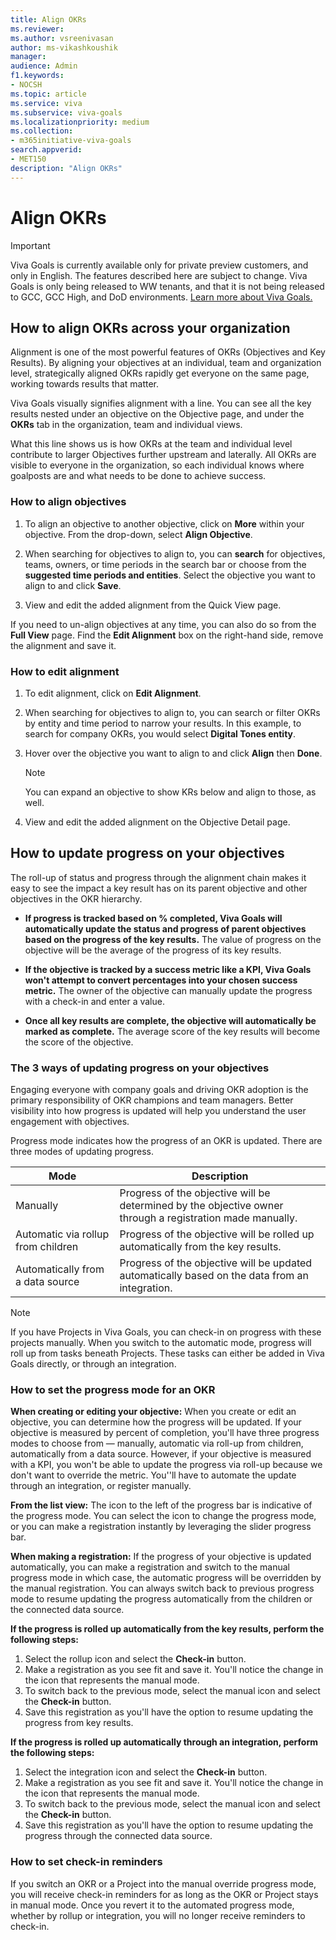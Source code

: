 ```yaml
---
title: Align OKRs
ms.reviewer: 
ms.author: vsreenivasan
author: ms-vikashkoushik
manager: 
audience: Admin
f1.keywords:
- NOCSH
ms.topic: article
ms.service: viva
ms.subservice: viva-goals
ms.localizationpriority: medium
ms.collection:  
- m365initiative-viva-goals  
search.appverid:
- MET150
description: "Align OKRs"
---
```


# Align OKRs

> [!IMPORTANT]
> Viva Goals is currently available only for private preview customers, and only in English. The features described here are subject to change. Viva Goals is only being released to WW tenants, and that it is not being released to GCC, GCC High, and DoD environments. [Learn more about Viva Goals.](https://go.microsoft.com/fwlink/?linkid=2189933)

## How to align OKRs across your organization

Alignment is one of the most powerful features of OKRs (Objectives and Key Results). By aligning your objectives at an individual, team and organization level, strategically aligned OKRs rapidly get everyone on the same page, working towards results that matter.

Viva Goals visually signifies alignment with a line. You can see all the key results nested under an objective on the Objective page, and under the **OKRs** tab in the organization, team and individual views.

What this line shows us is how OKRs at the team and individual level contribute to larger Objectives further upstream and laterally. All OKRs are visible to everyone in the organization, so each individual knows where goalposts are and what needs to be done to achieve success. 

### How to align objectives 

1. To align an objective to another objective, click on **More** within your objective. From the drop-down, select **Align Objective**.

1. When searching for objectives to align to, you can **search** for objectives, teams, owners, or time periods in the search bar or choose from the **suggested time periods and entities**. Select the objective you want to align to and click **Save**.
1. View and edit the added alignment from the Quick View page.

If you need to un-align objectives at any time, you can also do so from the **Full View** page. Find the **Edit Alignment** box on the right-hand side, remove the alignment and save it.

### How to edit alignment

1. To edit alignment, click on **Edit Alignment**.

2. When searching for objectives to align to, you can search or filter OKRs by entity and time period to narrow your results. In this example, to search for company OKRs, you would select **Digital Tones entity**.

3. Hover over the objective you want to align to and click **Align** then **Done**.

   > [!NOTE]
   > You can expand an objective to show KRs below and align to those, as well.

4. View and edit the added alignment on the Objective Detail page.

## How to update progress on your objectives  

The roll-up of status and progress through the alignment chain makes it easy to see the impact a key result has on its parent objective and other objectives in the OKR hierarchy. 

- **If progress is tracked based on % completed, Viva Goals will automatically update the status and progress of parent objectives based on the progress of the key results.** The value of progress on the objective will be the average of the progress of its key results.

- **If the objective is tracked by a success metric like a KPI, Viva Goals won't attempt to convert percentages into your chosen success metric.** The owner of the objective can manually update the progress with a check-in and enter a value.

- **Once all key results are complete, the objective will automatically be marked as complete.** The average score of the key results will become the score of the objective.

### The 3 ways of updating progress on your objectives 

Engaging everyone with company goals and driving OKR adoption is the primary responsibility of OKR champions and team managers. Better visibility into how progress is updated will help you understand the user engagement with objectives. 

Progress mode indicates how the progress of an OKR is updated. There are three modes of updating progress.

|Mode  |Description  |
|---------|---------|
|Manually     |  Progress of the objective will be determined by the objective owner through a registration made manually.        |
|Automatic via rollup from children     |     Progress of the objective will be rolled up automatically from the key results.     |
|Automatically from a data source     |     Progress of the objective will be updated automatically based on the data from an integration.     |

> [!NOTE]
> If you have Projects in Viva Goals, you can check-in on progress with these projects manually. When you switch to the automatic mode, progress will roll up from tasks beneath Projects. These tasks can either be added in Viva Goals directly, or through an integration. 

### How to set the progress mode for an OKR

**When creating or editing your objective:** When you create or edit an objective, you can determine how the progress will be updated. If your objective is measured by percent of completion, you'll have three progress modes to choose from — manually, automatic via roll-up from children, automatically from a data source. However, if your objective is measured with a KPI, you won't be able to update the progress via roll-up because we don't want to override the metric. You''ll have to automate the update through an integration, or register manually.

**From the list view:** The icon to the left of the progress bar is indicative of the progress mode. You can select the icon to change the progress mode, or you can make a registration instantly by leveraging the slider progress bar.

**When making a registration:** If the progress of your objective is updated automatically, you can make a registration and switch to the manual progress mode in which case, the automatic progress will be overridden by the manual registration. You can always switch back to previous progress mode to resume updating the progress automatically from the children or the connected data source.

**If the progress is rolled up automatically from the key results, perform the following steps:**

1. Select the rollup icon and select the **Check-in** button.
1. Make a registration as you see fit and save it. You'll notice the change in the icon that represents the manual mode.
1. To switch back to the previous mode, select the manual icon and select the **Check-in** button.
1. Save this registration as you'll have the option to resume updating the progress from key results.

**If the progress is rolled up automatically through an integration, perform the following steps:**

1. Select the integration icon and select the **Check-in** button.
1. Make a registration as you see fit and save it. You'll notice the change in the icon that represents the manual mode.
1. To switch back to the previous mode, select the manual icon and select the **Check-in** button.
1. Save this registration as you'll have the option to resume updating the progress through the connected data source.

### How to set check-in reminders

If you switch an OKR or a Project into the manual override progress mode, you will receive check-in reminders for as long as the OKR or Project stays in manual mode. Once you revert it to the automated progress mode, whether by rollup or integration, you will no longer receive reminders to check-in.
